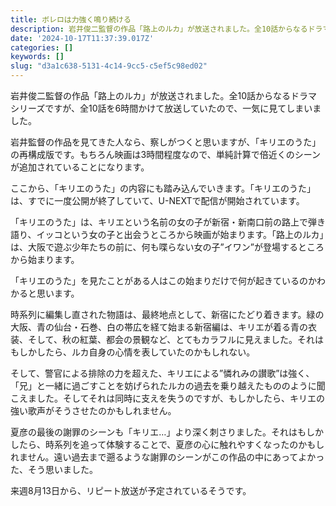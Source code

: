 ```yaml
---
title: ボレロは力強く鳴り続ける
description: 岩井俊二監督の作品「路上のルカ」が放送されました。全10話からなるドラマシリーズですが、全10話を6時間かけて放送していたので、一気に見てしまいました。
date: '2024-10-17T11:37:39.017Z'
categories: []
keywords: []
slug: "d3a1c638-5131-4c14-9cc5-c5ef5c98ed02"
---
```

岩井俊二監督の作品「路上のルカ」が放送されました。全10話からなるドラマシリーズですが、全10話を6時間かけて放送していたので、一気に見てしまいました。

岩井監督の作品を見てきた人なら、察しがつくと思いますが、「キリエのうた」の再構成版です。もちろん映画は3時間程度なので、単純計算で倍近くのシーンが追加されていることになります。

ここから、「キリエのうた」の内容にも踏み込んでいきます。「キリエのうた」は、すでに一度公開が終了していて、U-NEXTで配信が開始されています。

「キリエのうた」は、キリエという名前の女の子が新宿・新南口前の路上で弾き語り、イッコという女の子と出会うところから映画が始まります。「路上のルカ」は、大阪で遊ぶ少年たちの前に、何も喋らない女の子”イワン”が登場するところから始まります。

「キリエのうた」を見たことがある人はこの始まりだけで何が起きているのかわかると思います。

時系列に編集し直された物語は、最終地点として、新宿にたどり着きます。緑の大阪、青の仙台・石巻、白の帯広を経て始まる新宿編は、キリエが着る青の衣装、そして、秋の紅葉、都会の景観など、とてもカラフルに見えました。それはもしかしたら、ルカ自身の心情を表していたのかもしれない。

そして、警官による排除の力を超えた、キリエによる”憐れみの讃歌”は強く、「兄」と一緒に過ごすことを妨げられたルカの過去を乗り越えたもののように聞こえました。そしてそれは同時に支えを失うのですが、もしかしたら、キリエの強い歌声がそうさせたのかもしれません。

夏彦の最後の謝罪のシーンも「キリエ…」より深く刺さりました。それはもしかしたら、時系列を追って体験することで、夏彦の心に触れやすくなったのかもしれません。遠い過去まで遡るような謝罪のシーンがこの作品の中にあってよかった、そう思いました。

来週8月13日から、リピート放送が予定されているそうです。